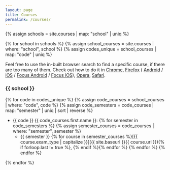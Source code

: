 ```yaml
---
layout: page
title: Courses
permalink: /courses/
---
```


{% assign schools = site.courses | map: "school" | uniq %}

{% for school in schools %}
{% assign school_courses = site.courses | where: "school", school %}
{% assign codes_unique = school_courses | map: "code" | uniq %}

Feel free to use the in-built browser search to find a specific course, if there are too many of them. Check out how to do it in
[Chrome](https://support.google.com/chrome/answer/95440?hl=en&co=GENIE.Platform%3DDesktop#zippy=%2Csearch-within-a-page),
[Firefox](https://support.mozilla.org/en-US/kb/search-contents-current-page-text-or-links) (
[Android](https://support.mozilla.org/en-US/kb/how-use-find-page-firefox-android) /
[iOS](https://support.mozilla.org/en-US/kb/search-within-web-page-firefox-ios) /
[Focus Android](https://support.mozilla.org/en-US/kb/find-words-page-firefox-focus-android) /
[Focus iOS](https://support.mozilla.org/en-US/kb/find-words-page-firefox-focus-ios)),
[Opera](https://help.opera.com/en/opera36/browse-the-web/),
[Safari](https://appleinsider.com/articles/21/04/09/how-to-search-website-content-from-within-safari).

### {{ school }}

{% for code in codes_unique %}
{% assign code_courses = school_courses | where: "code", code %}
{% assign code_semesters = code_courses | map: "semester" | uniq | sort | reverse %}
- {{ code }} {{ code_courses.first.name }}:
    {% for semester in code_semesters %}
    {% assign semester_courses = code_courses | where: "semester", semester %}
    - {{ semester }} {% for course in semester_courses %}[{{ course.exam_type | capitalize }}]({{ site.baseurl }}{{ course.url }}){% if forloop.last != true %}, {% endif %}{% endfor %}
    {% endfor %}
{% endfor %}

{% endfor %}
